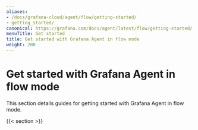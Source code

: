 ```yaml
---
aliases:
- /docs/grafana-cloud/agent/flow/getting-started/
- getting_started/
canonical: https://grafana.com/docs/agent/latest/flow/getting-started/
menuTitle: Get started
title: Get started with Grafana Agent in flow mode
weight: 200
---
```


# Get started with Grafana Agent in flow mode

This section details guides for getting started with Grafana Agent in flow mode.

{{< section >}}
